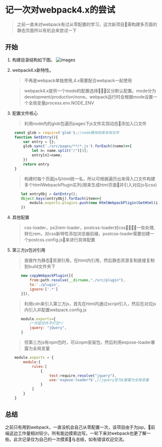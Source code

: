 # 记一次对webpack4.x的尝试

>之前一直未对webpack有过从零配置的学习，这次新项目需构建多页面的静态页面所以有机会来尝试一下

## 开始
1. 构建目录结构如下图。
![images](https://github.com/sky-hu-10/bargain_static/blob/master/images/catalogue.png)
2. webpack4.x新特性。
   >不再是webpack单独使用,4.x需要配合webpack一起使用

   >webpack4.x提供一个mode的配置选择区分默认配置。mode分为development/production/none。webpack运行时会根据mode设置一个全局变量process.env.NODE_ENV
3. 配置文件核心
   >利用node内的glob包遍历pages下js文件实现动态添加入口文件

   ``` js
    const glob = require('glob');//node模块检索本地文件
    function GetEntry(){
        var entry = {};
        glob.sync('./src/pages/**/*.js').forEach((name)=>{
            let n= name.split("/")[3];
            entry[n]=name;
        })
        return entry
    }
   ```

    >构建时每个页面js与html统一名，所以可根据遍历出来得入口文件构建多个htmlWebpackPlugin实列(用来生成html页面并引入对应js与css)

    ```javascript
        let entryObj = GetEntry();
        Object.keys(entryObj).forEach(item=>{
            module.exports.plugins.push(new HtmlWebpackPligin(GetHtml(item,entryObj[item])))
        })
    ```
4. 其他配置
    > css-loader，px2rem-loader，postcss-loader对css一些处理,转化rem，对css新特性添加浏览器前缀，postcss-loader需要创建一个postcss.config.js来进行具体配置
5. 第三方js包对引用
    >直接作为静态资源引用，在html内引用，然后静态资源复制直接复制到build文件夹下

    ```javascript
        new copyWebpackPlugin([{
            from:path.resolve(__dirname,"./src/plugin"),
            to:'./plugin',
            ignore:['.*']
        }]),
    ```

    >利用cdn来引入第三方js，首先在html内通过script引入，然后在对应js内引入并配置webpack.config.js

    ```js
        module.exports={
            /*外部文件不打包*/
            jquery: "jQuery",
        }
    ```
    >但第三方js有npm包时，可以npm安装包，然后利用expose-loader暴露为全局变量

    ```js
     module.exports = {
         module:{
             rules:[
                 {
                     test:require.resolve("jquery"),
                     use:'expose-loader?$',//jquery变为$暴露为全局变量
                 }
             ]
         }
     }
    ```

## 总结
  之前只有用到webpack，一直没机会自己从零配置一次，该项目由于为jsp，前端这边工作量相对较少。所有能边摸索边写。一轮下来对webpack也更了解一些。此次记录仅为自己的一次摸索与总结，如有错误欢迎交流。

